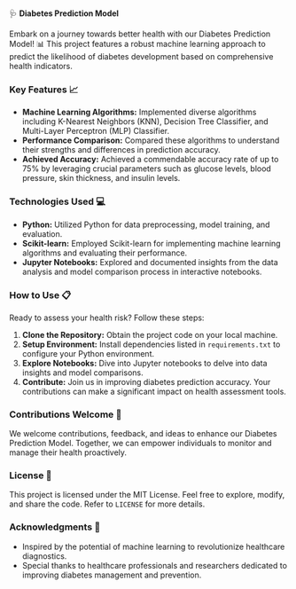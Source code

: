🩺 **Diabetes Prediction Model**

Embark on a journey towards better health with our Diabetes Prediction Model! 📊 This project features a robust machine learning approach to predict the likelihood of diabetes development based on comprehensive health indicators.

### Key Features 📈
- **Machine Learning Algorithms:** Implemented diverse algorithms including K-Nearest Neighbors (KNN), Decision Tree Classifier, and Multi-Layer Perceptron (MLP) Classifier.
- **Performance Comparison:** Compared these algorithms to understand their strengths and differences in prediction accuracy.
- **Achieved Accuracy:** Achieved a commendable accuracy rate of up to 75% by leveraging crucial parameters such as glucose levels, blood pressure, skin thickness, and insulin levels.

### Technologies Used 💻
- **Python:** Utilized Python for data preprocessing, model training, and evaluation.
- **Scikit-learn:** Employed Scikit-learn for implementing machine learning algorithms and evaluating their performance.
- **Jupyter Notebooks:** Explored and documented insights from the data analysis and model comparison process in interactive notebooks.

### How to Use 📋
Ready to assess your health risk? Follow these steps:
1. **Clone the Repository:** Obtain the project code on your local machine.
2. **Setup Environment:** Install dependencies listed in `requirements.txt` to configure your Python environment.
3. **Explore Notebooks:** Dive into Jupyter notebooks to delve into data insights and model comparisons.
4. **Contribute:** Join us in improving diabetes prediction accuracy. Your contributions can make a significant impact on health assessment tools.

### Contributions Welcome 🤝
We welcome contributions, feedback, and ideas to enhance our Diabetes Prediction Model. Together, we can empower individuals to monitor and manage their health proactively.

### License 📜
This project is licensed under the MIT License. Feel free to explore, modify, and share the code. Refer to `LICENSE` for more details.

### Acknowledgments 🙌
- Inspired by the potential of machine learning to revolutionize healthcare diagnostics.
- Special thanks to healthcare professionals and researchers dedicated to improving diabetes management and prevention.
